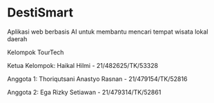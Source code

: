 # DestiSmart
Aplikasi web berbasis AI untuk membantu mencari tempat wisata lokal daerah

Kelompok TourTech

Ketua Kelompok: Haikal Hilmi - 21/482625/TK/53328

Anggota 1: Thoriqutsani Anastyo Rasnan - 21/479154/TK/52816

Anggota 2: Ega Rizky Setiawan - 21/479314/TK/52861

